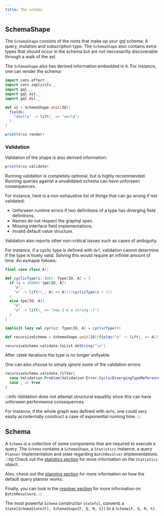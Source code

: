 ```yaml
---
title: The schema
---
```

## SchemaShape
The `SchemaShape` consists of the roots that make up your gql schema; A query, mutation and subscription type.
The `SchemaShape` also contains extra types that should occur in the schema but are not neccesarilly discoverable through a walk of the ast.

The `SchemaShape` also has derived information embedded in it.
For instance, one can render the schema:
```scala mdoc
import cats.effect._
import cats.implicits._
import gql._
import gql.ast._
import gql.dsl._

def ss = SchemaShape.unit[IO](
  fields(
    "4hello" -> lift(_ => "world")
  )
)

println(ss.render)
```

### Validation
Validation of the shape is also derived information:
```scala mdoc
println(ss.validate)
```
Running validation is completely optional, but is highly recommended.
Running queries against a unvalidated schema can have unforseen consequences.

For instance, here is a non-exhaustive list of things that can go wrong if not validated:
 - Unforseen runtime errors if two definitions of a type has diverging field definitions.
 - Names do not respect the graphql spec.
 - Missing interface field implementations.
 - Invalid default value structure.

Validation also reports other non-critical issues such as cases of ambiguity.

For instance, if a cyclic type is defined with `def`, validation cannot determine if the type is truely valid.
Solving this would require an infinite amount of time.
An exmaple follows:
```scala mdoc
final case class A()

def cyclicType(i: Int): Type[IO, A] = {
  if (i < 10000) tpe[IO, A](
    "A",
    "a" -> lift((_: A) => A())(cyclicType(i + 1))
  )
  else tpe[IO, A](
    "A",
    "a" -> lift(_ => "now I'm a string :)")
  )
}

implicit lazy val cyclic: Type[IO, A] = cyclicType(0)

def recursiveSchema = SchemaShape.unit[IO](fields("a" -> lift(_ => A())))

recursiveSchema.validate.toList.mkString("\n")
```
After `10000` iterations the type is no longer unifyable.

One can also choose to simply ignore some of the validation errors:
```scala mdoc
recursiveSchema.validate.filter{
  case Validation.Problem(Validation.Error.CyclicDivergingTypeReference("A"), _) => false
  case _ => true
}
```
:::info
Validation does not attempt structural equallity since this can have unforseen performance consequences.

For instance, if the whole graph was defined with `def`s, one could very easily accedentally construct a case of exponential running time.
:::

## Schema
A `Schema` is a collection of some components that are required to execute a query.
The `Schema` contains a `SchemaShape`, a `Statistics` instance, a query `Planner` implementation and state regarding `BatchResolver` implementations.
:::tip
Check out the [statistics section](../execution/statistics) for more information on the `Statistics` object.

Also, check out the [planning section](../execution/planning) for more information on how the default query planner works.

Finally, you can look in the [resolver section](./resolvers) for more information on `BatchResolver`s.
:::

The most powerful `Schema` constructor `stateful`, converts a `State[SchemaState[F], SchemaShape[F, Q, M, S]]` to a `Schema[F, Q, M, S]`.
